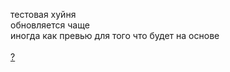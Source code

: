 тестовая хуйня<br>
обновляется чаще<br>
иногда как превью для того что будет на основе<br>
<br>
[?](https://pathfindertogami.github.io)
